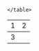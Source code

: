 <!DOCTYPE html>
<html>
<head>
	<title>Problem 6</title>
</head>
<body>
	<table>
		<tr>
			<td>1</td>
			<td colspan="5">2</td>
		</tr>
		<col>
			<td rowspan="5">3</td>
		</col>
		

	</table>
</body>
</html>